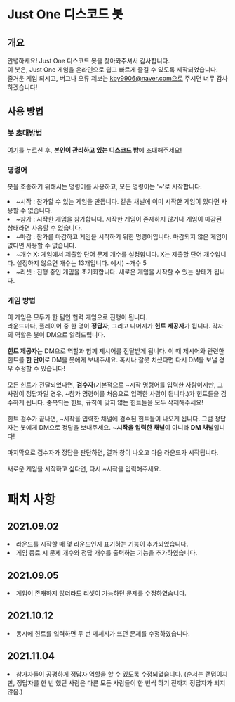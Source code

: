 # Just One 디스코드 봇
## 개요
안녕하세요! Just One 디스코드 봇을 찾아와주셔서 감사합니다. 
<br>이 봇은, Just One 게임을 온라인으로 쉽고 빠르게 즐길 수 있도록 제작되었습니다.
<br>즐거운 게임 되시고, 버그나 오류 제보는 kby9906@naver.com으로 주시면 너무 감사하겠습니다!

## 사용 방법
### 봇 초대방법

<a href="https://bit.ly/38pCplR">여기</a>를 누르신 후, <b>본인이 관리하고 있는 디스코드 방</b>에 초대해주세요!

### 명령어
봇을 조종하기 위해서는 명령어를 사용하고, 모든 명령어는 '~'로 시작합니다.
<li>~시작 : 참가할 수 있는 게임을 만듭니다. 같은 채널에 이미 시작한 게임이 있다면 사용할 수 없습니다.
<li>~참가 : 시작한 게임을 참가합니다. 시작한 게임이 존재하지 않거나 게임이 마감된 상태라면 사용할 수 없습니다.
<li>~마감 : 참가를 마감하고 게임을 시작하기 위한 명령어입니다. 마감되지 않은 게임이 없다면 사용할 수 없습니다.
<li>~개수 X: 게임에서 제출할 단어 문제 개수를 설정합니다. X는 제출할 단어 개수입니다. 설정하지 않으면 개수는 13개입니다. 예시) ~개수 5
<li>~리셋 : 진행 중인 게임을 초기화합니다. 새로운 게임을 시작할 수 있는 상태가 됩니다.

### 게임 방법
이 게임은 모두가 한 팀인 협력 게임으로 진행이 됩니다.
<br>라운드마다, 플레이어 중 한 명이 <b>정답자</b>, 그리고 나머지가 <b>힌트 제공자</b>가 됩니다. 각자의 역할은 봇이 DM으로 알려드립니다.
<br>
<br><b>힌트 제공자</b>는 DM으로 역할과 함께 제시어를 전달받게 됩니다. 이 때 제시어와 관련한 힌트를 <b>한 단어</b>로 DM을 봇에게 보내주세요. 혹시나 잘못 치셨다면 다시 DM을 보낼 경우 수정할 수 있습니다!
<br>
<br>모든 힌트가 전달되었다면, <b>검수자</b>(기본적으로 ~시작 명령어를 입력한 사람이지만, 그 사람이 정답자일 경우, ~참가 명령어를 처음으로 입력한 사람이 됩니다.)가 힌트들을 검수하게 됩니다. 중복되는 힌트, 규칙에 맞지 않는 힌트들을 모두 삭제해주세요!
<br>
<br>힌트 검수가 끝나면, ~시작을 입력한 채널에 검수된 힌트들이 나오게 됩니다. 그럼 정답자는 봇에게 DM으로 정답을 보내주세요. <b>~시작을 입력한 채널</b>이 아니라 <b>DM 채널</b>입니다!
<br>
<br>마지막으로 검수자가 정답을 판단하면, 결과 창이 나오고 다음 라운드가 시작됩니다.
<br>
<br>새로운 게임을 시작하고 싶다면, 다시 ~시작을 입력해주세요.

# 패치 사항
## 2021.09.02
<li> 라운드를 시작할 때 몇 라운드인지 표기하는 기능이 추가되었습니다.
<li> 게임 종료 시 문제 개수와 정답 개수를 출력하는 기능을 추가하였습니다.

## 2021.09.05
<li> 게임이 존재하지 않더라도 리셋이 가능하던 문제를 수정하였습니다.

## 2021.10.12
<li> 동시에 힌트를 입력하면 두 번 메세지가 뜨던 문제를 수정하였습니다.

## 2021.11.04
<li> 참가자들이 공평하게 정답자 역할을 할 수 있도록 수정되었습니다. (순서는 랜덤이지만, 정답자를 한 번 했던 사람은 다른 모든 사람들이 한 번씩 하기 전까지 정답자가 되지 않음.)